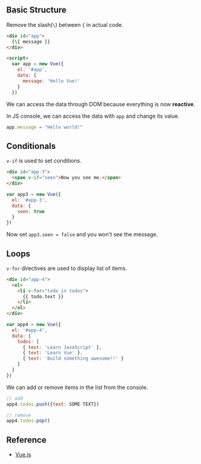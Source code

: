 
## Basic Structure
Remove the slash(`\`) between `{` in actual code. 

```html
<div id="app">
  {\{ message }}
</div>

<script>
  var app = new Vue({
    el: '#app',
    data: {
      message: 'Hello Vue!'
    }
  })
```

We can access the data through DOM because everything is now **reactive**.

In JS console, we can access the data with `app` and change its value.
```js
app.message = "Hello world!"
```

## Conditionals
`v-if` is used to set conditions.

```html
<div id="app-3">
  <span v-if="seen">Now you see me.</span>
</div>
```

```js
var app3 = new Vue({
  el: '#app-3',
  data: {
    seen: true
  }
})
```

Now set `app3.seen = false` and you won't see the message.

##  Loops
`v-for` directives are used to display list of items.

```html
<div id="app-4">
  <ol>
    <li v-for="todo in todos">
      {{ todo.text }}
    </li>
  </ol>
</div>
```

```js
var app4 = new Vue({
  el: '#app-4',
  data: {
    todos: [
      { text: 'Learn JavaScript' },
      { text: 'Learn Vue' },
      { text: 'Build something awesome!!' }
    ]
  }
})
```

We can add or remove items in the list from the console.
```js
// add
app4.todos.push({text: SOME-TEXT})

// remove
app4.todos.pop()
```

## Reference
- [Vue.js](https://vuejs.org/v2/guide/index.html)
